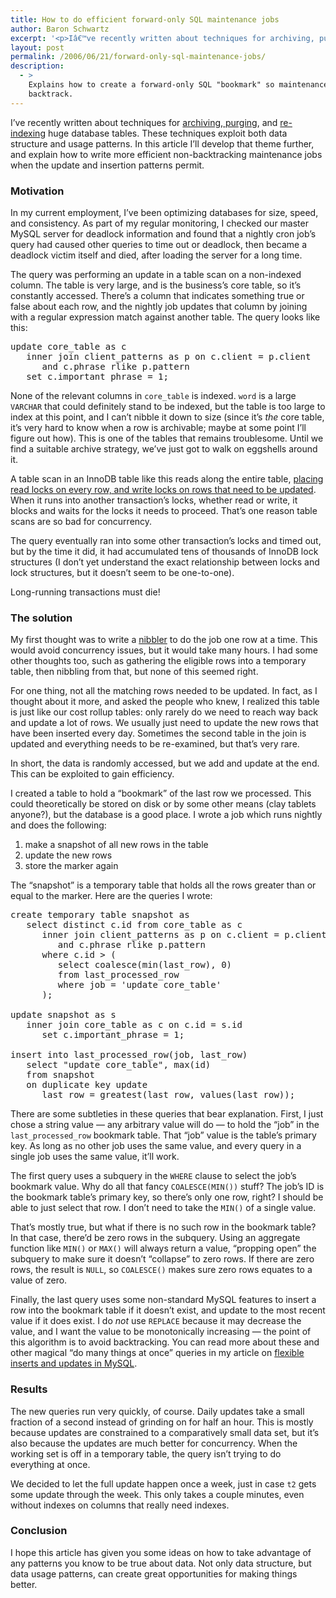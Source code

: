 ```yaml
---
title: How to do efficient forward-only SQL maintenance jobs
author: Baron Schwartz
excerpt: '<p>Iâ€™ve recently written about techniques for archiving, purging, and re-indexing huge database tables. These techniques exploit both data structure and usage patterns. In this article Iâ€™ll develop that theme further, and explain how to write more efficient non-backtracking maintenance jobs when the update and insertion patterns permit.</p>'
layout: post
permalink: /2006/06/21/forward-only-sql-maintenance-jobs/
description:
  - >
    Explains how to create a forward-only SQL "bookmark" so maintenance jobs never
    backtrack.
---
```

I&#8217;ve recently written about techniques for [archiving, purging][1], and [re-indexing][2] huge database tables. These techniques exploit both data structure and usage patterns. In this article I&#8217;ll develop that theme further, and explain how to write more efficient non-backtracking maintenance jobs when the update and insertion patterns permit.

### Motivation

In my current employment, I&#8217;ve been optimizing databases for size, speed, and consistency. As part of my regular monitoring, I checked our master MySQL server for deadlock information and found that a nightly cron job&#8217;s query had caused other queries to time out or deadlock, then became a deadlock victim itself and died, after loading the server for a long time.

The query was performing an update in a table scan on a non-indexed column. The table is very large, and is the business&#8217;s core table, so it&#8217;s constantly accessed. There&#8217;s a column that indicates something true or false about each row, and the nightly job updates that column by joining with a regular expression match against another table. The query looks like this:

<pre>update core_table as c
   inner join client_patterns as p on c.client = p.client
      and c.phrase rlike p.pattern
   set c.important_phrase = 1;</pre>

None of the relevant columns in `core_table` is indexed. `word` is a large `VARCHAR` that could definitely stand to be indexed, but the table is too large to index at this point, and I can&#8217;t nibble it down to size (since it&#8217;s *the* core table, it&#8217;s very hard to know when a row is archivable; maybe at some point I&#8217;ll figure out how). This is one of the tables that remains troublesome. Until we find a suitable archive strategy, we&#8217;ve just got to walk on eggshells around it.

A table scan in an InnoDB table like this reads along the entire table, [placing read locks on every row, and write locks on rows that need to be updated][3]. When it runs into another transaction&#8217;s locks, whether read or write, it blocks and waits for the locks it needs to proceed. That&#8217;s one reason table scans are so bad for concurrency.

The query eventually ran into some other transaction&#8217;s locks and timed out, but by the time it did, it had accumulated tens of thousands of InnoDB lock structures (I don&#8217;t yet understand the exact relationship between locks and lock structures, but it doesn&#8217;t seem to be one-to-one).

Long-running transactions must die!

### The solution

My first thought was to write a [nibbler][1] to do the job one row at a time. This would avoid concurrency issues, but it would take many hours. I had some other thoughts too, such as gathering the eligible rows into a temporary table, then nibbling from that, but none of this seemed right.

For one thing, not all the matching rows needed to be updated. In fact, as I thought about it more, and asked the people who knew, I realized this table is just like our cost rollup tables: only rarely do we need to reach way back and update a lot of rows. We usually just need to update the new rows that have been inserted every day. Sometimes the second table in the join is updated and everything needs to be re-examined, but that&#8217;s very rare.

In short, the data is randomly accessed, but we add and update at the end. This can be exploited to gain efficiency.

I created a table to hold a &#8220;bookmark&#8221; of the last row we processed. This could theoretically be stored on disk or by some other means (clay tablets anyone?), but the database is a good place. I wrote a job which runs nightly and does the following:

1.  make a snapshot of all new rows in the table
2.  update the new rows
3.  store the marker again

The &#8220;snapshot&#8221; is a temporary table that holds all the rows greater than or equal to the marker. Here are the queries I wrote:

<pre>create temporary table snapshot as 
   select distinct c.id from core_table as c
      inner join client_patterns as p on c.client = p.client
         and c.phrase rlike p.pattern
      where c.id &gt; (
         select coalesce(min(last_row), 0)
         from last_processed_row
         where job = 'update core_table'
      );

update snapshot as s
   inner join core_table as c on c.id = s.id
      set c.important_phrase = 1;

insert into last_processed_row(job, last_row)
   select "update core_table", max(id)
   from snapshot
   on duplicate key update
      last_row = greatest(last_row, values(last_row));</pre>

There are some subtleties in these queries that bear explanation. First, I just chose a string value &#8212; any arbitrary value will do &#8212; to hold the &#8220;job&#8221; in the `last_processed_row` bookmark table. That &#8220;job&#8221; value is the table&#8217;s primary key. As long as no other job uses the same value, and every query in a single job uses the same value, it&#8217;ll work.

The first query uses a subquery in the `WHERE` clause to select the job&#8217;s bookmark value. Why do all that fancy `COALESCE(MIN())` stuff? The job&#8217;s ID is the bookmark table&#8217;s primary key, so there&#8217;s only one row, right? I should be able to just select that row. I don&#8217;t need to take the `MIN()` of a single value.

That&#8217;s mostly true, but what if there is no such row in the bookmark table? In that case, there&#8217;d be zero rows in the subquery. Using an aggregate function like `MIN()` or `MAX()` will always return a value, &#8220;propping open&#8221; the subquery to make sure it doesn&#8217;t &#8220;collapse&#8221; to zero rows. If there are zero rows, the result is `NULL`, so `COALESCE()` makes sure zero rows equates to a value of zero.

Finally, the last query uses some non-standard MySQL features to insert a row into the bookmark table if it doesn&#8217;t exist, and update to the most recent value if it does exist. I do *not* use `REPLACE` because it may decrease the value, and I want the value to be monotonically increasing &#8212; the point of this algorithm is to avoid backtracking. You can read more about these and other magical &#8220;do many things at once&#8221; queries in my article on [flexible inserts and updates in MySQL][4].

### Results

The new queries run very quickly, of course. Daily updates take a small fraction of a second instead of grinding on for half an hour. This is mostly because updates are constrained to a comparatively small data set, but it&#8217;s also because the updates are much better for concurrency. When the working set is off in a temporary table, the query isn&#8217;t trying to do everything at once.

We decided to let the full update happen once a week, just in case `t2` gets some update through the week. This only takes a couple minutes, even without indexes on columns that really need indexes.

### Conclusion

I hope this article has given you some ideas on how to take advantage of any patterns you know to be true about data. Not only data structure, but data usage patterns, can create great opportunities for making things better.

 [1]: /blog/2006/05/02/how-to-write-efficient-archiving-and-purging-jobs-in-sql/
 [2]: /blog/2006/06/14/how-to-re-index-a-large-database-table/
 [3]: http://dev.mysql.com/doc/refman/5.0/en/innodb-transaction-model.html
 [4]: /blog/2006/02/21/flexible-insert-and-update-in-mysql/